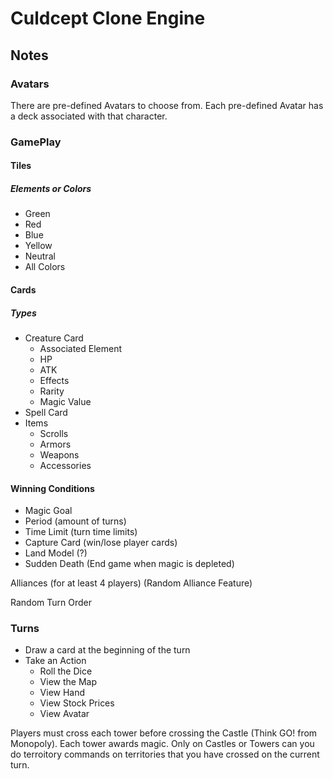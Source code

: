 Culdcept Clone Engine
======================

## Notes

### Avatars
There are pre-defined Avatars to choose from. Each pre-defined Avatar has
a deck associated with that character.

### GamePlay

#### Tiles

##### Elements or Colors
* Green
* Red
* Blue
* Yellow
* Neutral
* All Colors

#### Cards 

##### Types
* Creature Card
  * Associated Element
  * HP
  * ATK
  * Effects
  * Rarity
  * Magic Value
* Spell Card
* Items
  * Scrolls
  * Armors
  * Weapons
  * Accessories

#### Winning Conditions

* Magic Goal
* Period (amount of turns)
* Time Limit (turn time limits)
* Capture Card (win/lose player cards)
* Land Model (?)
* Sudden Death (End game when magic is depleted)

Alliances (for at least 4 players)
(Random Alliance Feature)

Random Turn Order

### Turns

* Draw a card at the beginning of the turn
* Take an Action
  * Roll the Dice
  * View the Map
  * View Hand
  * View Stock Prices
  * View Avatar

Players must cross each tower before crossing the Castle (Think GO! from
Monopoly). Each tower awards magic. Only on Castles or Towers can you do
terroitory commands on territories that you have crossed on the current turn.


